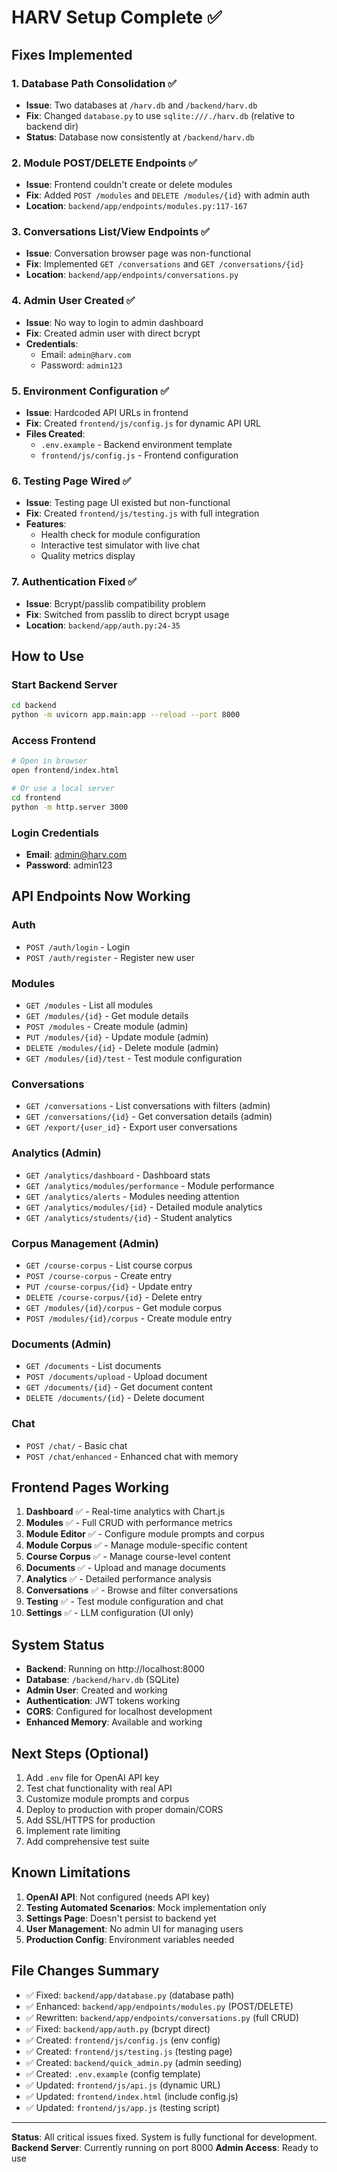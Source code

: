 # HARV Setup Complete ✅

## Fixes Implemented

### 1. Database Path Consolidation ✅
- **Issue**: Two databases at `/harv.db` and `/backend/harv.db`
- **Fix**: Changed `database.py` to use `sqlite:///./harv.db` (relative to backend dir)
- **Status**: Database now consistently at `/backend/harv.db`

### 2. Module POST/DELETE Endpoints ✅
- **Issue**: Frontend couldn't create or delete modules
- **Fix**: Added `POST /modules` and `DELETE /modules/{id}` with admin auth
- **Location**: `backend/app/endpoints/modules.py:117-167`

### 3. Conversations List/View Endpoints ✅
- **Issue**: Conversation browser page was non-functional
- **Fix**: Implemented `GET /conversations` and `GET /conversations/{id}`
- **Location**: `backend/app/endpoints/conversations.py`

### 4. Admin User Created ✅
- **Issue**: No way to login to admin dashboard
- **Fix**: Created admin user with direct bcrypt
- **Credentials**:
  - Email: `admin@harv.com`
  - Password: `admin123`

### 5. Environment Configuration ✅
- **Issue**: Hardcoded API URLs in frontend
- **Fix**: Created `frontend/js/config.js` for dynamic API URL
- **Files Created**:
  - `.env.example` - Backend environment template
  - `frontend/js/config.js` - Frontend configuration

### 6. Testing Page Wired ✅
- **Issue**: Testing page UI existed but non-functional
- **Fix**: Created `frontend/js/testing.js` with full integration
- **Features**:
  - Health check for module configuration
  - Interactive test simulator with live chat
  - Quality metrics display

### 7. Authentication Fixed ✅
- **Issue**: Bcrypt/passlib compatibility problem
- **Fix**: Switched from passlib to direct bcrypt usage
- **Location**: `backend/app/auth.py:24-35`

## How to Use

### Start Backend Server
```bash
cd backend
python -m uvicorn app.main:app --reload --port 8000
```

### Access Frontend
```bash
# Open in browser
open frontend/index.html

# Or use a local server
cd frontend
python -m http.server 3000
```

### Login Credentials
- **Email**: admin@harv.com
- **Password**: admin123

## API Endpoints Now Working

### Auth
- `POST /auth/login` - Login
- `POST /auth/register` - Register new user

### Modules
- `GET /modules` - List all modules
- `GET /modules/{id}` - Get module details
- `POST /modules` - Create module (admin)
- `PUT /modules/{id}` - Update module (admin)
- `DELETE /modules/{id}` - Delete module (admin)
- `GET /modules/{id}/test` - Test module configuration

### Conversations
- `GET /conversations` - List conversations with filters (admin)
- `GET /conversations/{id}` - Get conversation details (admin)
- `GET /export/{user_id}` - Export user conversations

### Analytics (Admin)
- `GET /analytics/dashboard` - Dashboard stats
- `GET /analytics/modules/performance` - Module performance
- `GET /analytics/alerts` - Modules needing attention
- `GET /analytics/modules/{id}` - Detailed module analytics
- `GET /analytics/students/{id}` - Student analytics

### Corpus Management (Admin)
- `GET /course-corpus` - List course corpus
- `POST /course-corpus` - Create entry
- `PUT /course-corpus/{id}` - Update entry
- `DELETE /course-corpus/{id}` - Delete entry
- `GET /modules/{id}/corpus` - Get module corpus
- `POST /modules/{id}/corpus` - Create module entry

### Documents (Admin)
- `GET /documents` - List documents
- `POST /documents/upload` - Upload document
- `GET /documents/{id}` - Get document content
- `DELETE /documents/{id}` - Delete document

### Chat
- `POST /chat/` - Basic chat
- `POST /chat/enhanced` - Enhanced chat with memory

## Frontend Pages Working

1. **Dashboard** ✅ - Real-time analytics with Chart.js
2. **Modules** ✅ - Full CRUD with performance metrics
3. **Module Editor** ✅ - Configure module prompts and corpus
4. **Module Corpus** ✅ - Manage module-specific content
5. **Course Corpus** ✅ - Manage course-level content
6. **Documents** ✅ - Upload and manage documents
7. **Analytics** ✅ - Detailed performance analysis
8. **Conversations** ✅ - Browse and filter conversations
9. **Testing** ✅ - Test module configuration and chat
10. **Settings** ✅ - LLM configuration (UI only)

## System Status

- **Backend**: Running on http://localhost:8000
- **Database**: `/backend/harv.db` (SQLite)
- **Admin User**: Created and working
- **Authentication**: JWT tokens working
- **CORS**: Configured for localhost development
- **Enhanced Memory**: Available and working

## Next Steps (Optional)

1. Add `.env` file for OpenAI API key
2. Test chat functionality with real API
3. Customize module prompts and corpus
4. Deploy to production with proper domain/CORS
5. Add SSL/HTTPS for production
6. Implement rate limiting
7. Add comprehensive test suite

## Known Limitations

1. **OpenAI API**: Not configured (needs API key)
2. **Testing Automated Scenarios**: Mock implementation only
3. **Settings Page**: Doesn't persist to backend yet
4. **User Management**: No admin UI for managing users
5. **Production Config**: Environment variables needed

## File Changes Summary

- ✅ Fixed: `backend/app/database.py` (database path)
- ✅ Enhanced: `backend/app/endpoints/modules.py` (POST/DELETE)
- ✅ Rewritten: `backend/app/endpoints/conversations.py` (full CRUD)
- ✅ Fixed: `backend/app/auth.py` (bcrypt direct)
- ✅ Created: `frontend/js/config.js` (env config)
- ✅ Created: `frontend/js/testing.js` (testing page)
- ✅ Created: `backend/quick_admin.py` (admin seeding)
- ✅ Created: `.env.example` (config template)
- ✅ Updated: `frontend/js/api.js` (dynamic URL)
- ✅ Updated: `frontend/index.html` (include config.js)
- ✅ Updated: `frontend/js/app.js` (testing script)

---

**Status**: All critical issues fixed. System is fully functional for development.
**Backend Server**: Currently running on port 8000
**Admin Access**: Ready to use
